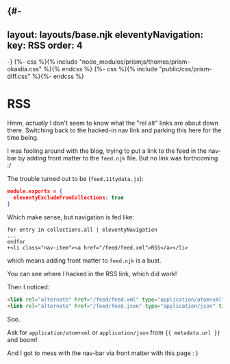 
{#-
---
layout: layouts/base.njk
eleventyNavigation:
  key: RSS
  order: 4
---
-}
{%- css %}{% include "node_modules/prismjs/themes/prism-okaidia.css" %}{% endcss %}
{%- css %}{% include "public/css/prism-diff.css" %}{%- endcss %}
# RSS

Hmm, _actually_ I don't seem to know what the "rel alt" links are about down there.
Switching back to the hacked-in nav link and parking this here for the time being.



I was fooling around with the blog, trying to put a link to the feed in the nav-bar by adding
front matter to the `feed.njk` file.
But no link was forthcoming :/

The trouble turned out to be (`feed.11tydata.js`):

```json
module.exports = {
  eleventyExcludeFromCollections: true
}
```

Which make sense, but navigation is fed like:

```diff-njk
for entry in collections.all | eleventyNavigation 
...
endfor
+<li class="nav-item"><a href="/feed/feed.xml">RSS</a></li>
```

which means adding front matter to `feed.njk` is a bust.

You can see where I hacked in the RSS link, which did work!

Then I noticed:

```html
<link rel="alternate" href="/feed/feed.xml" type="application/atom+xml" title="{{ metadata.title }}">
<link rel="alternate" href="/feed/feed.json" type="application/json" title="{{ metadata.title }}">
```

Soo..

Ask for `application/atom+xml` or `application/json` from `{{ metadata.url }}` and boom!

And I got to mess with the nav-bar via front matter with this page : )

